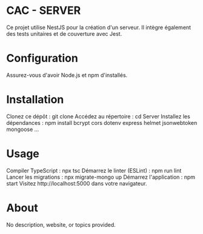 # CAC - SERVER
Ce projet utilise NestJS pour la création d'un serveur. Il intègre également des tests unitaires et de couverture avec Jest.

# Configuration
Assurez-vous d'avoir Node.js et npm d'installés.

# Installation
Clonez ce dépôt : git clone
Accédez au répertoire : cd Server
Installez les dépendances : npm install bcrypt cors dotenv express helmet jsonwebtoken mongoose ...

# Usage
Compiler TypeScript : npx tsc
Démarrez le linter (ESLint) : npm run lint
Lancer les migrations : npx migrate-mongo up
Démarrez l'application : npm start
Visitez http://localhost:5000 dans votre navigateur.

# About
No description, website, or topics provided.
